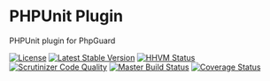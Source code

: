 # PHPUnit Plugin

PHPUnit plugin for PhpGuard

[![License](https://poser.pugx.org/phpguard/plugin-phpunit/license.png)](https://packagist.org/packages/phpguard/plugin-phpunit)
[![Latest Stable Version](https://poser.pugx.org/phpguard/plugin-phpunit/v/stable.png)](https://packagist.org/packages/phpguard/plugin-phpunit)
[![HHVM Status](http://hhvm.h4cc.de/badge/phpguard/plugin-phpunit.png)](http://hhvm.h4cc.de/package/phpguard/plugin-phpunit)
[![Scrutinizer Code Quality](https://scrutinizer-ci.com/g/phpguard/plugin-phpunit/badges/quality-score.png?b=master)](https://scrutinizer-ci.com/g/phpguard/plugin-phpunit/?branch=master)
[![Master Build Status](https://secure.travis-ci.org/phpguard/plugin-phpunit.png?branch=master)](http://travis-ci.org/phpguard/plugin-phpunit)
[![Coverage Status](https://coveralls.io/repos/phpguard/plugin-phpunit/badge.png?branch=master)](https://coveralls.io/r/phpguard/plugin-phpunit?branch=master)

